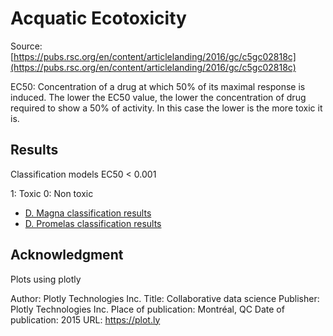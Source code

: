 # Acquatic Ecotoxicity

Source: [https://pubs.rsc.org/en/content/articlelanding/2016/gc/c5gc02818c](https://pubs.rsc.org/en/content/articlelanding/2016/gc/c5gc02818c)


EC50: Concentration of a drug at which 50% of its maximal response is induced. 
      The lower the EC50 value, the lower the concentration of drug required to 
      show a 50% of activity. In this case the lower is the more toxic it is.


Results
-------

Classification models EC50 < 0.001

1: Toxic
0: Non toxic

- [D. Magna classification results](https://raw.githubusercontent.com/gmrandazzo/ClassPipeliner/main/AcquaticEcoToxicity/d_magna.fp.simplebest_classifier.html)
- [D. Promelas classification results](https://raw.githubusercontent.com/gmrandazzo/ClassPipeliner/main/AcquaticEcoToxicity/d_promelas.fp.simplebest_classifier.html)


Acknowledgment
--------------

Plots using plotly

Author: Plotly Technologies Inc. Title: Collaborative data science Publisher: Plotly Technologies Inc. Place of publication: Montréal, QC Date of publication: 2015 URL: https://plot.ly
